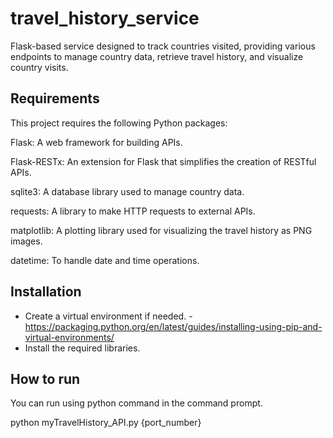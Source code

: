 # travel_history_service
 Flask-based service designed to track countries visited, providing various endpoints to manage country data, retrieve travel history, and visualize country visits.
 
## Requirements
This project requires the following Python packages:

Flask: A web framework for building APIs.

Flask-RESTx: An extension for Flask that simplifies the creation of RESTful APIs.

sqlite3: A database library used to manage country data.

requests: A library to make HTTP requests to external APIs.

matplotlib: A plotting library used for visualizing the travel history as PNG images.

datetime: To handle date and time operations.

## Installation

- Create a virtual environment if needed. - https://packaging.python.org/en/latest/guides/installing-using-pip-and-virtual-environments/
- Install the required libraries.

## How to run

You can run using python command in the command prompt.

python myTravelHistory_API.py {port_number}
